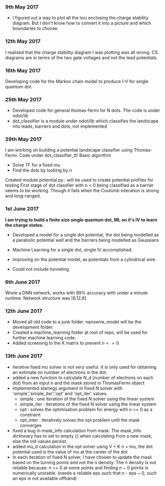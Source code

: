 ### 9th May 2017
- I figured out a way to plot all the loci enclosing the charge stability diagram. But I don't know how to convert it into a picture and which boundaries to choose.

### 12th May 2017
I realised that the charge stability diagram I was plotting was all wrong. CS diagrams are in terms of the two gate voltages and not the lead potentials.

### 16th May 2017
Developing code for the Markov chain model to produce I-V for single quantum dot.

### 25th May 2017
- Developed code for general thomas-fermi for N dots. The code is under ndot/lib
- dot_classifier is a module under ndot/lib which classifies the landscape into leads, barriers and dots, not implemented

### 29th May 2017
I am working on building a potential landscape classifier using Thomas-Fermi. Code under dot_classifier_tf/
Basic algorithm 
- Solve TF for a fixed mu
- Find the dots by looking by n

Created module potential.py : will be used to create potential profiles for testing
First stage of dot classfier with n < 0 being classified as a barrier seems to be working. Though it fails when the Coulomb interation is strong and long-ranged.

### 1st June 2017
**I am trying to build a finite size single quantum dot, ML on it's IV to learn the charge states.**

- Developed a model for a single dot potential, the dot being modelled as a parabolic potential well and the barriers being modelled as Gaussians

- Machine Learning for a single dot, single IV accomplished.

- Improving on the potential model, as potentials from a cylindrical wire

- Could not include tunneling

### 6th June 2017

Wrote a DNN network, works with 99% accuracy with under a minute runtime.
Network structure was [6,12,6]

### 12th June 2017 

- Moved all old code to a junk folder. nanowire_model will be the development folder.
- Created a machine_learning folder at root of repo, will be used for further machine learning code.
- Added screening to the K matrix to prevent $n <= 0$

### 13th June 2017
- iterative fixed mu solver is not very useful. It is only used for obtaining an estimate on number of electrons in the dot.
- added a new function to calculate N_d (number of electrons on each dot) from an input n and the mask stored in ThomasFermi object
- implemented startegy argument in fixed N solver with 'simple','simple\_iter','opt' and 'opt\_iter' values.
	- simple : one iteration of the fixed N solver using the linear system
	- simple_iter : iterations of the fixed N solver using the linear system
	- opt : solves the optimisation problem for energy with n >= 0 as a constraint
	- opt_inter : iteratively solves the opt problem until the mask converges
- fixed a bug in mask_info calculation from mask. The mask_info dictionary has to set to empty {} when calculating from a new mask, else the old values persist.
- added mu_d calculation in the opt solver using V + K n = mu, the dot potential used is the value of mu at the center of the dot
- In each iteration of fixed N solver, I have chosen to update the mask based on the turning points and not the n density. The n density is not reliable because: n <= 0 at some points and finding n ~ 0 points is numerically unstable. (needs a reliable eps such that n - eps ~ 0, such an eps is not available offhand)


